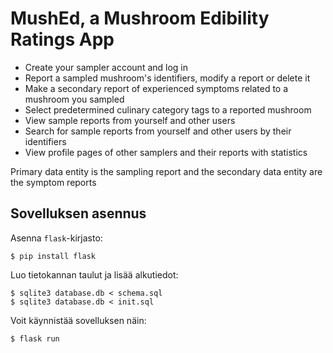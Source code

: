 # MushEd, a Mushroom Edibility Ratings App

* Create your sampler account and log in
* Report a sampled mushroom's identifiers, modify a report or delete it
* Make a secondary report of experienced symptoms related to a mushroom you sampled
* Select predetermined culinary category tags to a reported mushroom
* View sample reports from yourself and other users
* Search for sample reports from yourself and other users by their identifiers
* View profile pages of other samplers and their reports with statistics

Primary data entity is the sampling report and the secondary data entity are the symptom reports

## Sovelluksen asennus

Asenna `flask`-kirjasto:

```
$ pip install flask
```

Luo tietokannan taulut ja lisää alkutiedot:

```
$ sqlite3 database.db < schema.sql
$ sqlite3 database.db < init.sql
```

Voit käynnistää sovelluksen näin:

```
$ flask run
```
